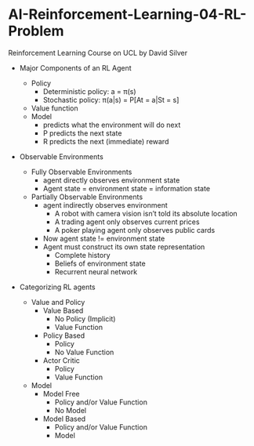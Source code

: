 # AI-Reinforcement-Learning-04-RL-Problem
Reinforcement Learning Course on UCL by David Silver

- Major Components of an RL Agent
  - Policy 
    - Deterministic policy: a = π(s)
    - Stochastic policy: π(a|s) = P[At = a|St = s]
  - Value function
  - Model 
    - predicts what the environment will do next
    - P predicts the next state
    - R predicts the next (immediate) reward
    
- Observable Environments
  - Fully Observable Environments
    - agent directly observes environment state
    - Agent state = environment state = information state
  - Partially Observable Environments
    - agent indirectly observes environment
      - A robot with camera vision isn’t told its absolute location
      - A trading agent only observes current prices
      - A poker playing agent only observes public cards
    - Now agent state != environment state
    - Agent must construct its own state representation
      - Complete history
      - Beliefs of environment state
      - Recurrent neural network

- Categorizing RL agents
  - Value and Policy
    - Value Based
      - No Policy (Implicit)
      - Value Function
    - Policy Based
      - Policy
      - No Value Function
    - Actor Critic
      - Policy
      - Value Function
  - Model
    - Model Free
      - Policy and/or Value Function
      - No Model
    - Model Based
      - Policy and/or Value Function
      - Model

